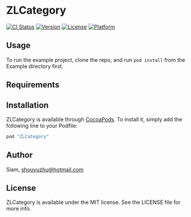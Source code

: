 # ZLCategory

[![CI Status](http://img.shields.io/travis/Siam/ZLCategory.svg?style=flat)](https://travis-ci.org/Siam/ZLCategory)
[![Version](https://img.shields.io/cocoapods/v/ZLCategory.svg?style=flat)](http://cocoapods.org/pods/ZLCategory)
[![License](https://img.shields.io/cocoapods/l/ZLCategory.svg?style=flat)](http://cocoapods.org/pods/ZLCategory)
[![Platform](https://img.shields.io/cocoapods/p/ZLCategory.svg?style=flat)](http://cocoapods.org/pods/ZLCategory)

## Usage

To run the example project, clone the repo, and run `pod install` from the Example directory first.

## Requirements

## Installation

ZLCategory is available through [CocoaPods](http://cocoapods.org). To install
it, simply add the following line to your Podfile:

```ruby
pod "ZLCategory"
```

## Author

Siam, shouyuzhu@hotmail.com

## License

ZLCategory is available under the MIT license. See the LICENSE file for more info.
